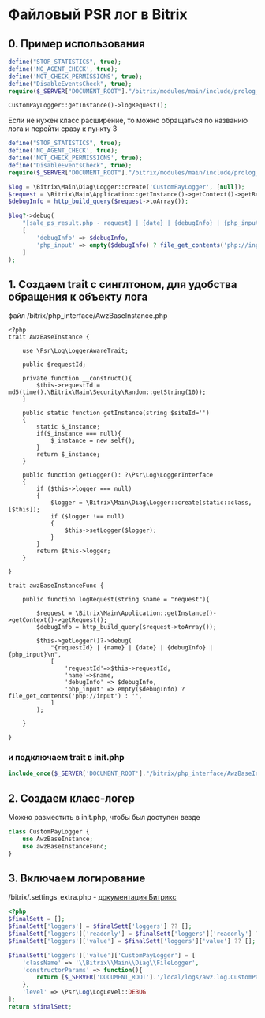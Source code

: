 # Файловый PSR лог в Bitrix
<!-- desc-start -->

## 0. Пример использования

```php 
define("STOP_STATISTICS", true);
define('NO_AGENT_CHECK', true);
define('NOT_CHECK_PERMISSIONS', true);
define("DisableEventsCheck", true);
require($_SERVER["DOCUMENT_ROOT"]."/bitrix/modules/main/include/prolog_before.php");

CustomPayLogger::getInstance()->logRequest();

```

Если не нужен класс расширение, то можно обращаться по названию лога и перейти сразу к пункту 3

```php
define("STOP_STATISTICS", true);
define('NO_AGENT_CHECK', true);
define('NOT_CHECK_PERMISSIONS', true);
define("DisableEventsCheck", true);
require($_SERVER["DOCUMENT_ROOT"]."/bitrix/modules/main/include/prolog_before.php");

$log = \Bitrix\Main\Diag\Logger::create('CustomPayLogger', [null]);
$request = \Bitrix\Main\Application::getInstance()->getContext()->getRequest();
$debugInfo = http_build_query($request->toArray());

$log?->debug(
    "[sale_ps_result.php - request] | {date} | {debugInfo} | {php_input}\n",
    [
        'debugInfo' => $debugInfo,
        'php_input' => empty($debugInfo) ? file_get_contents('php://input') : '',
    ]
);
```

## 1. Создаем trait с синглтоном, для удобства обращения к объекту лога

файл /bitrix/php_interface/AwzBaseInstance.php

```
<?php
trait AwzBaseInstance {

    use \Psr\Log\LoggerAwareTrait;

    public $requestId;

    private function __construct(){
        $this->requestId = md5(time().\Bitrix\Main\Security\Random::getString(10));
    }

    public static function getInstance(string $siteId='')
    {
        static $_instance;
        if($_instance === null){
            $_instance = new self();
        }
        return $_instance;
    }

    public function getLogger(): ?\Psr\Log\LoggerInterface
    {
        if ($this->logger === null)
        {
            $logger = \Bitrix\Main\Diag\Logger::create(static::class, [$this]);
            if ($logger !== null)
            {
                $this->setLogger($logger);
            }
        }
        return $this->logger;
    }

}

trait awzBaseInstanceFunc {

    public function logRequest(string $name = "request"){

        $request = \Bitrix\Main\Application::getInstance()->getContext()->getRequest();
        $debugInfo = http_build_query($request->toArray());

        $this->getLogger()?->debug(
            "{requestId} | {name} | {date} | {debugInfo} | {php_input}\n",
            [
                'requestId'=>$this->requestId,
                'name'=>$name,
                'debugInfo' => $debugInfo,
                'php_input' => empty($debugInfo) ? file_get_contents('php://input') : '',
            ]
        );

    }

}
```

### и подключаем trait в init.php

```php 
include_once($_SERVER['DOCUMENT_ROOT']."/bitrix/php_interface/AwzBaseInstance.php");
```

## 2. Cоздаем класс-логер

Можно разместить в init.php, чтобы был доступен везде

```php
class CustomPayLogger {
    use AwzBaseInstance;
    use awzBaseInstanceFunc;
}
```

## 3. Включаем логирование

/bitrix/.settings_extra.php - [документация Битрикс](https://dev.1c-bitrix.ru/learning/course/index.php?COURSE_ID=43&LESSON_ID=15330&LESSON_PATH=3913.3516.5062.15330)

```php 
<?php
$finalSett = [];
$finalSett['loggers'] = $finalSett['loggers'] ?? [];
$finalSett['loggers']['readonly'] = $finalSett['loggers']['readonly'] ?? true;
$finalSett['loggers']['value'] = $finalSett['loggers']['value'] ?? [];

$finalSett['loggers']['value']['CustomPayLogger'] = [
    'className' => '\\Bitrix\\Main\\Diag\\FileLogger',
    'constructorParams' => function(){
        return [$_SERVER['DOCUMENT_ROOT'].'/local/logs/awz.log.CustomPayLogger.log'];
    },
    'level' => \Psr\Log\LogLevel::DEBUG
];
return $finalSett;
```



<!-- desc-end -->